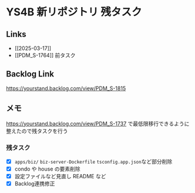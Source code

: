 # YS4B 新リポジトリ 残タスク

## Links

- [[2025-03-17]]
- [[PDM_S-1764]] 前タスク

## Backlog Link

https://yourstand.backlog.com/view/PDM_S-1815

## メモ

https://yourstand.backlog.com/view/PDM_S-1737 で最低限移行できるように整えたので残タスクを行う

### 残タスク

- [x] `apps/biz/` `biz-server-Dockerfile` `tsconfig.app.json`など部分削除
- [x] condo や house の要素削除
- [x] 設定ファイルなど見直し README など
- [x] Backlog連携修正
